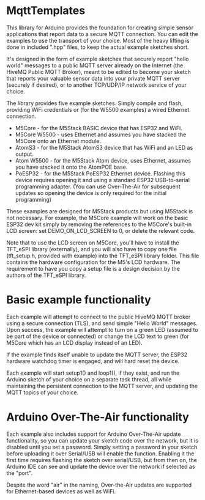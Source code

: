 # MqttTemplates

This library for Arduino provides the foundation for creating simple sensor applications that report
data to a secure MQTT connection.  You can edit the examples to use the transport of your choice.  Most of the
heavy lifting is done in included ".hpp" files, to keep the actual example sketches short.

It's designed in the form of example sketches that securely report "hello world"
messages to a public MQTT server already on the Internet (the HiveMQ Public MQTT Broker), meant
to be edited to become your sketch that reports your valuable
sensor data into your private MQTT server (securely if desired), or to another TCP/UDP/IP network service of your choice.

The library provides five example sketches.  Simply compile and flash, providing WiFi credentials
or (for the W5500 examples) a wired Ethernet connection.

* M5Core - for the M5Stack BASIC device that has ESP32 and WiFi.
* M5Core W5500 - uses Ethernet and assumes you have stacked the M5Core onto an Ethernet module.
* AtomS3 - for the M5Stack AtomS3 device that has WiFi and an LED as output.
* Atom W5500 - for the M5Stack Atom device, uses Ethernet, assumes you have stacked it onto the AtomPOE base.
* PoESP32 - for the M5Stack PoESP32 Ethernet device.  Flashing this device requires opening it and
  using a standard ESP32 USB-to-serial programming adapter.  (You can use Over-The-Air for subsequent updates
  so opening the device is only required for the initial programming)

These examples are designed for M5Stack products but using M5Stack is not necessary.  For example,
the M5Core example will work on the basic ESP32 dev kit simply by removing the references
to the M5Core's built-in LCD screen: set DEMO_ON_LCD_SCREEN to 0, or delete the relevant code.

Note that to use the LCD screen on M5Core, you'll have to install the TFT_eSPI library (externally),
and you will also have to copy one file (tft_setup.h, provided with example) into the TFT_eSPI library
folder.  This file contains the hardware configuration for the M5's LCD hardware.
The requirement to have you copy a setup file is a design decision by the authors of the TFT_eSPI library.

# Basic example functionality

Each example will attempt to connect to the public HiveMQ MQTT broker using a secure connection
(TLS), and send simple "Hello World" messages.  Upon success, the example will attempt to turn
on a green LED (assumed to be part of the device or connected) or change the LCD text to green
(for M5Core which has an LCD display instead of an LED).

If the example finds itself unable to update the MQTT server, the ESP32 hardware watchdog timer is
engaged, and will hard reset the device.

Each example will start setup1() and loop1(), if they exist, and run the Arduino sketch of your
choice on a separate task thread, all while maintaining the persistent connection to the MQTT
server, and updating the MQTT topics of your choice.

# Arduino Over-The-Air functionality

Each example also includes support for Arduino Over-The-Air update functionality, so you
can update your sketch code over the network, but it is disabled until you set a password.
Simply setting a password in your sketch before uploading it over Serial/USB will enable the function.
Enabling it the first time requires flashing the sketch over serial/USB, but from then
on, the Arduino IDE can see and update the device over the network if selected as the "port".

Despite the word "air" in the naming, Over-the-Air updates are supported for Ethernet-based devices as well as WiFi.
